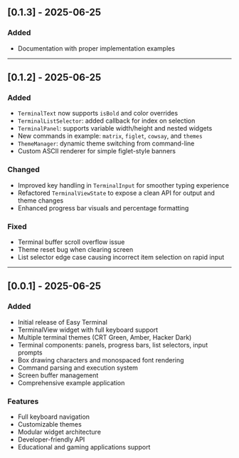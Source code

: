 ## [0.1.3] - 2025-06-25

### Added
- Documentation with proper implementation examples
---


## [0.1.2] - 2025-06-25

### Added
- `TerminalText` now supports `isBold` and color overrides
- `TerminalListSelector`: added callback for index on selection
- `TerminalPanel`: supports variable width/height and nested widgets
- New commands in example: `matrix`, `figlet`, `cowsay`, and `themes`
- `ThemeManager`: dynamic theme switching from command-line
- Custom ASCII renderer for simple figlet-style banners

### Changed
- Improved key handling in `TerminalInput` for smoother typing experience
- Refactored `TerminalViewState` to expose a clean API for output and theme changes
- Enhanced progress bar visuals and percentage formatting

### Fixed
- Terminal buffer scroll overflow issue
- Theme reset bug when clearing screen
- List selector edge case causing incorrect item selection on rapid input

---

## [0.0.1] - 2025-06-25

### Added
- Initial release of Easy Terminal
- TerminalView widget with full keyboard support
- Multiple terminal themes (CRT Green, Amber, Hacker Dark)
- Terminal components: panels, progress bars, list selectors, input prompts
- Box drawing characters and monospaced font rendering
- Command parsing and execution system
- Screen buffer management
- Comprehensive example application

### Features
- Full keyboard navigation
- Customizable themes
- Modular widget architecture
- Developer-friendly API
- Educational and gaming applications support
